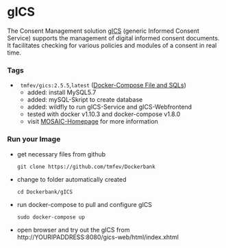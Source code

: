 # gICS #
The Consent Management solution [gICS](https://mosaic-greifswald.de/werkzeuge-und-vorlagen/einwilligungsmanagement-gics.html) (generic Informed Consent Service) supports the management of digital informed consent documents. It facilitates checking  for various policies and modules of a consent in real time. 

### Tags
* ` tmfev/gics:2.5.5`,`latest` ([Docker-Compose File and SQLs](https://github.com/tmfev/Dockerbank/tree/master/gICS/2.5.5))
  - added: install MySQL5.7
  - added: mySQL-Skript to create database
  - added: wildfly to run gICS-Service and gICS-Webfrontend
  - tested with docker v1.10.3 and docker-compose v1.8.0
  - visit [MOSAIC-Homepage](https://mosaic-greifswald.de/werkzeuge-und-vorlagen/einwilligungsmanagement-gics.html) for more information

### Run your Image
* get necessary files from github
  ```
  git clone https://github.com/tmfev/Dockerbank
  ```
* change to folder automatically created
  ```
  cd Dockerbank/gICS
  ```
* run docker-compose to pull and configure gICS
  ```
  sudo docker-compose up
  ```
* open browser and try out the gICS from http://YOURIPADDRESS:8080/gics-web/html/index.xhtml
